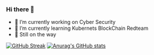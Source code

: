 ### Hi there 👋

<!--
**kkontheway/kkontheway** is a ✨ _special_ ✨ repository because its `README.md` (this file) appears on your GitHub profile.

Here are some ideas to get you started:
-->
- 🔭 I’m currently working on Cyber Security
- 🌱 I’m currently learning Kubernets BlockChain Redteam
- 💬 Still on the way

[![GitHub Streak](https://streak-stats.demolab.com?user=kkontheway&theme=tokyonight)](https://git.io/streak-stats)
[![Anurag's GitHub stats](https://github-readme-stats.vercel.app/api?username=kkontheway)](https://github.com/anuraghazra/github-readme-stats)
